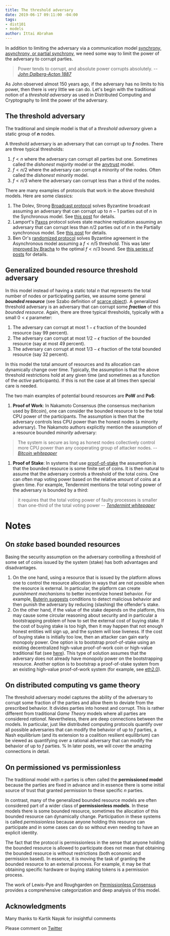 ```yaml
---
title: The threshold adversary
date: 2019-06-17 09:11:00 -04:00
tags:
- dist101
- models
author: Ittai Abraham
---
```


In addition to limiting the adversary via a communication model [synchrony, asynchrony, or partial synchrony](https://decentralizedthoughts.github.io/2019-06-01-2019-5-31-models/), we need some way to limit the power of the adversary to corrupt parties. 


> Power tends to corrupt, and absolute power corrupts absolutely.
> -- <cite> [John Dalberg-Acton 1887](https://en.wikipedia.org/wiki/John_Dalberg-Acton,_1st_Baron_Acton) </cite>

As John observed almost 150 years ago, if the adversary has no limits to his power, then there is very little we can do. Let's begin with the traditional notion of a *threshold adversary* as used in Distributed Computing and Cryptography to limit the power of the adversary. 

## The threshold adversary 
The traditional and simple model is that of a *threshold adversary* given a static group of ***n*** nodes. 

A threshold adversary is an adversary that can corrupt up to ***f*** nodes. There are three typical thresholds:
1. $f<n$ where the adversary can corrupt all parties but one. Sometimes called the *dishonest majority* model or the [anytrust](https://www.ohmygodel.com/publications/d3-eurosec12.pdf) model.
2. $f<n/2$ where the adversary can corrupt a minority of the nodes. Often called the *dishonest minority* model.  
3. $f<n/3$ where the adversary can corrupt less than a third of the nodes. 

There are many examples of protocols that work in the above threshold models. Here are some classics:
1. The Dolev, Strong [Broadcast protocol](https://www.cs.huji.ac.il/~dolev/pubs/authenticated.pdf)  solves Byzantine broadcast assuming an adversary that can corrupt up to $n-1$ parties out of $n$ in the Synchronous model. See [this post](https://decentralizedthoughts.github.io/2019-12-22-dolev-strong/) for details.
2. Lamport's [Paxos](https://lamport.azurewebsites.net/pubs/lamport-paxos.pdf) protocol solves state machine replication assuming an adversary that can corrupt less than $n/2$ parties out of $n$ in the Partially synchronous model. See [this post](https://decentralizedthoughts.github.io/2022-11-04-paxos-via-recoverable-broadcast/) for details.
3. Ben Or's [randomized protocol](http://www.cs.utexas.edu/users/lorenzo/corsi/cs380d/papers/p27-ben-or.pdf) solves Byzantine agreement in the Asynchronous model assuming a $f<n/5$ threshold. This was later [improved by Bracha](https://core.ac.uk/download/pdf/82523202.pdf) to the optimal $f<n/3$ bound. See [this series of posts](https://decentralizedthoughts.github.io/2022-03-30-asynchronous-agreement-part-one-defining-the-problem/) for details.

## Generalized bounded resource threshold adversary 
In this model instead of having a static total *n* that represents the total number of nodes or participating parties, we assume some general **_bounded resource_** (see Szabo definition of [scarce object](https://nakamotoinstitute.org/scarce-objects/)). A generalized threshold adversary is an adversary that can corrupt some **_fraction_** of this *bounded resource*. Again, there are three typical thresholds, typically with a small $0<\epsilon$ parameter:

1. The adversary can corrupt at most $1-\epsilon$ fraction of the bounded resource (say 99 percent).
2. The adversary can corrupt at most $1/2 - \epsilon$ fraction of the bounded resource (say at most 49 percent).
3. The adversary can corrupt at most $1/3 - \epsilon$ fraction of the total bounded resource (say 32 percent). 

In this model the total amount of resources and its allocation can dynamically change over time. Typically, the assumption is that the above threshold restrictions hold at any given time (and sometimes as a function of the *active* participants). If this is not the case at all times then special care is needed.

The two main examples of potential bound resources are **PoW** and **PoS**:

1. **Proof of Work**: In Nakamoto Consensus (the consensus mechanism used by Bitcoin), one can consider the bounded resource to be the total CPU power of the participants. The assumption is then that the adversary controls less CPU power than the honest nodes (a minority adversary). The Nakamoto authors explicitly mention the assumption of a resource bounded *minority* adversary:
> The system is secure as long as honest nodes collectively control more CPU power than any cooperating group of attacker nodes.
> -- <cite>[Bitcoin whitepaper](https://bitcoin.org/bitcoin.pdf) </cite>

1. **Proof of Stake**: In systems that use [proof-of-stake](https://www.investopedia.com/terms/p/proof-stake-pos.asp) the assumption is that the bounded resource is some finite set of coins. It is then natural to assume that the adversary controls a threshold of the total coins. One can often map voting power based on the relative amount of coins at a given time. For example, Tendermint mentions the total voting power of the adversary is bounded by a third:
> it requires that the total voting power of faulty processes is smaller than one-third of the total voting power
> -- <cite> [Tendermint whitepaper](https://arxiv.org/pdf/1807.04938.pdf) </cite>

# Notes

## On *stake* based bounded resources
Basing the security assumption on the adversary controlling a threshold of some set of coins issued by the system (stake) has both advantages and disadvantages.
1. On the one hand, using a resource that is issued by the platform allows one to control the resource allocation in ways that are not possible when the resource is external. In particular, the platform can create *punishment mechanisms* to better incentivize honest behavior. For example, [Buterin suggests](https://medium.com/@VitalikButerin/minimal-slashing-conditions-20f0b500fc6c) conditions to detect malicious behavior and then punish the adversary by reducing (slashing) the offender's stake.
2. On the other hand, if the value of the stake depends on the platform, this may cause some circular reasoning about security and in particular a bootstrapping problem of how to set the external cost of buying stake. If the cost of buying stake is too high, then it may happen that not enough honest entities will sign up, and the system will lose liveness. If the cost of buying stake is initially too low, then an attacker can gain early monopoly power. One option is to bootstrap proof-of-stake using an existing decentralized high-value proof-of-work coin or high-value traditional fiat (see [here](https://bitcoinist.com/visa-paypal-10-million-run-facebook-coin-node/)). This type of solution assumes that the adversary does not already have monopoly power on the bootstrapping resource. Another option is to bootstrap a proof-of-stake system from an existing high-value proof-of-work system (for example, see [eth2.0](https://github.com/ethereum/eth2.0-specs)).


## On distributed computing vs game theory
The threshold adversary model captures the ability of the adversary to corrupt some fraction of the parties and allow them to deviate from the prescribed behavior. It divides parties into honest and corrupt. This is rather different from traditional *Game Theory* models where all parties are considered *rational*. Nevertheless, there are deep connections between the models. In particular, just like distributed computing protocols quantify over all possible adversaries that can modify the behavior of up to $f$ parties, a Nash equilibrium (and its extension to a coalition resilient equilibrium) can be viewed as quantifying over a rational adversary that can modify the behavior of up to $f$ parties.
%
In later posts, we will cover the amazing connections in detail.

## On permissioned vs permissionless

The traditional model with $n$ parties is often called the **permissioned model** because the parties are fixed in advance and in essence there is some initial source of trust that granted permission to these specific $n$ parties.

In contrast, many of the generalized bounded resource models are often considered part of a wider class of **permissionless models**. In these models there is some bounded resource, sometimes the allocation of this bounded resource can dynamically change. Participation in these systems is called *permissionless* because anyone holding this resource can participate and in some cases can do so without even needing to have an explicit identity. 

The fact that the protocol is permissionless in the sense that anyone holding the bounded resource is allowed to participate does not mean that obtaining the bounded resource is without restrictions (both economic and permission based). In essence, it is moving the task of granting the bounded resource to an external process. For example, it may be that obtaining specific hardware or buying staking tokens is a permission process.

The work of Lewis-Pye and Roughgarden on [Permissionless Consensus](https://arxiv.org/pdf/2304.14701.pdf) provides a comprehensive categorization and deep analysis of this model.


## Acknowledgments

Many thanks to Kartik Nayak for insightful comments

Please comment on [Twitter](https://twitter.com/ittaia/status/1141475000278556674?s=20)

